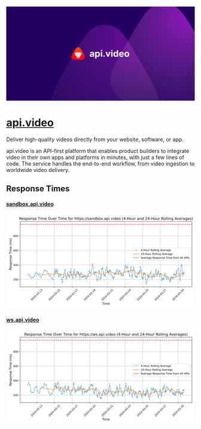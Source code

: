 [![Visit api.video](imagePreview.png)](https://api.video)

# [api.video](https://api.video)

Deliver high-quality videos directly from your website, software, or app.

api.video is an API-first platform that enables product builders to integrate video in their own apps and platforms in minutes, with just a few lines of code.
The service handles the end-to-end workflow, from video ingestion to worldwide video delivery.

## Response Times

#### [sandbox.api.video](https://sandbox.api.video)

![sandbox.api.video](response-time-charts/73616e64626f782e6170692e766964656f.svg)
#### [ws.api.video](https://ws.api.video)

![ws.api.video](response-time-charts/77732e6170692e766964656f.svg)
